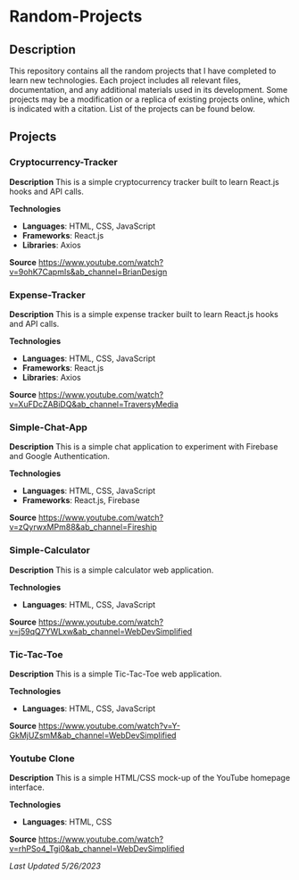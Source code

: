 # Random-Projects
## Description
This repository contains all the random projects that I have completed to learn new technologies. Each project includes all relevant files, documentation, and any additional materials used in its development. Some projects may be a modification or a replica of existing projects online, which is indicated with a citation. List of the projects can be found below.

## Projects
### Cryptocurrency-Tracker
**Description**
This is a simple cryptocurrency tracker built to learn React.js hooks and API calls.

**Technologies**
- **Languages**: HTML, CSS, JavaScript
- **Frameworks**: React.js
- **Libraries**: Axios

**Source**
https://www.youtube.com/watch?v=9ohK7CapmIs&ab_channel=BrianDesign

### Expense-Tracker
**Description**
This is a simple expense tracker built to learn React.js hooks and API calls.

**Technologies**
- **Languages**: HTML, CSS, JavaScript
- **Frameworks**: React.js
- **Libraries**: Axios

**Source**
https://www.youtube.com/watch?v=XuFDcZABiDQ&ab_channel=TraversyMedia

### Simple-Chat-App
**Description**
This is a simple chat application to experiment with Firebase and Google Authentication.

**Technologies**
- **Languages**: HTML, CSS, JavaScript
- **Frameworks**: React.js, Firebase

**Source**
https://www.youtube.com/watch?v=zQyrwxMPm88&ab_channel=Fireship

### Simple-Calculator
**Description**
This is a simple calculator web application.

**Technologies**
- **Languages**: HTML, CSS, JavaScript

**Source**
https://www.youtube.com/watch?v=j59qQ7YWLxw&ab_channel=WebDevSimplified

### Tic-Tac-Toe
**Description**
This is a simple Tic-Tac-Toe web application.

**Technologies**
- **Languages**: HTML, CSS, JavaScript

**Source**
https://www.youtube.com/watch?v=Y-GkMjUZsmM&ab_channel=WebDevSimplified

### Youtube Clone
**Description**
This is a simple HTML/CSS mock-up of the YouTube homepage interface. 

**Technologies**
- **Languages**: HTML, CSS

**Source**
https://www.youtube.com/watch?v=rhPSo4_Tgi0&ab_channel=WebDevSimplified

_Last Updated 5/26/2023_
